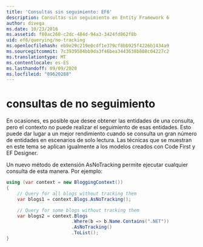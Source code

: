 ```yaml
---
title: 'Consultas sin seguimiento: EF6'
description: Consultas sin seguimiento en Entity Framework 6
author: divega
ms.date: 10/23/2016
ms.assetid: f80ac260-c2dc-484d-94a3-3424fd862f8b
uid: ef6/querying/no-tracking
ms.openlocfilehash: eb9e29c219e0cdf1e379cf8bb925f4226b1434a9
ms.sourcegitcommit: 7c3939504bb9da3f46bea3443638b808c04227c2
ms.translationtype: MT
ms.contentlocale: es-ES
ms.lasthandoff: 09/09/2020
ms.locfileid: "89620288"
---
```

# <a name="no-tracking-queries"></a>consultas de no seguimiento
En ocasiones, es posible que desee obtener las entidades de una consulta, pero el contexto no puede realizar el seguimiento de esas entidades. Esto puede dar lugar a un mejor rendimiento cuando se consulta un gran número de entidades en escenarios de solo lectura. Las técnicas que se muestran en este tema se aplican igualmente a los modelos creados con Code First y EF Designer.  

Un nuevo método de extensión AsNoTracking permite ejecutar cualquier consulta de esta manera. Por ejemplo:  

``` csharp
using (var context = new BloggingContext())
{
    // Query for all blogs without tracking them
    var blogs1 = context.Blogs.AsNoTracking();

    // Query for some blogs without tracking them
    var blogs2 = context.Blogs
                        .Where(b => b.Name.Contains(".NET"))
                        .AsNoTracking()
                        .ToList();
}
```  
